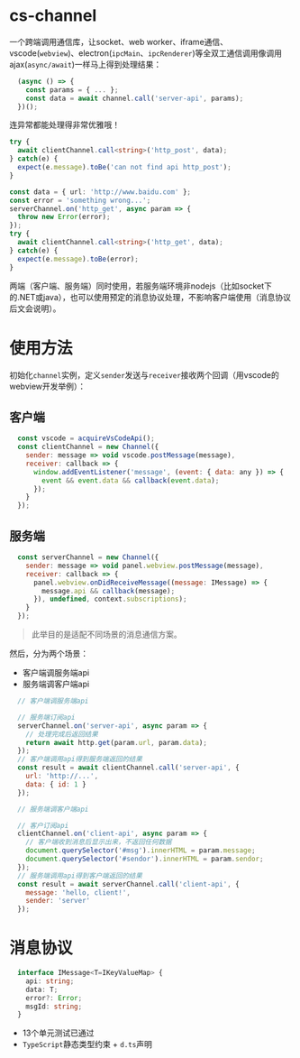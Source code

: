 # cs-channel
一个跨端调用通信库，让socket、web worker、iframe通信、vscode(`webview`)、electron(`ipcMain`、`ipcRenderer`)等全双工通信调用像调用ajax(`async/await`)一样马上得到处理结果：
```javascript
  (async () => {
    const params = { ... };
    const data = await channel.call('server-api', params);
  })();
```
连异常都能处理得非常优雅哦！
```typescript
try {
  await clientChannel.call<string>('http_post', data);
} catch(e) {
  expect(e.message).toBe('can not find api http_post');
}
```
```typescript
const data = { url: 'http://www.baidu.com' };
const error = 'something wrong...';
serverChannel.on('http_get', async param => {
  throw new Error(error);
});
try {
  await clientChannel.call<string>('http_get', data);
} catch(e) {
  expect(e.message).toBe(error);
}
```

两端（客户端、服务端）同时使用，若服务端环境非nodejs（比如socket下的.NET或java），也可以使用预定的消息协议处理，不影响客户端使用（消息协议后文会说明）。

# 使用方法
初始化`channel`实例，定义`sender`发送与`receiver`接收两个回调（用vscode的webview开发举例）：
## 客户端
```javascript
  const vscode = acquireVsCodeApi();
  const clientChannel = new Channel({
    sender: message => void vscode.postMessage(message),
    receiver: callback => {
      window.addEventListener('message', (event: { data: any }) => {
        event && event.data && callback(event.data);
      });
    }
  });
```
## 服务端
```javascript
  const serverChannel = new Channel({
    sender: message => void panel.webview.postMessage(message),
    receiver: callback => {
      panel.webview.onDidReceiveMessage((message: IMessage) => {
        message.api && callback(message);
      }), undefined, context.subscriptions);
    }
  });
```
> 此举目的是适配不同场景的消息通信方案。

然后，分为两个场景：
- 客户端调服务端api
- 服务端调客户端api

```javascript
  // 客户端调服务端api

  // 服务端订阅api
  serverChannel.on('server-api', async param => {
    // 处理完成后返回结果
    return await http.get(param.url, param.data);
  });
  // 客户端调用api得到服务端返回的结果
  const result = await clientChannel.call('server-api', {
    url: 'http://...',
    data: { id: 1 }
  });
```

```javascript
  // 服务端调客户端api

  // 客户订阅api
  clientChannel.on('client-api', async param => {
    // 客户端收到消息后显示出来，不返回任何数据
    document.querySelector('#msg').innerHTML = param.message;
    document.querySelector('#sendor').innerHTML = param.sendor;
  });
  // 服务端调用api得到客户端返回的结果
  const result = await serverChannel.call('client-api', {
    message: 'hello, client!',
    sender: 'server'
  });
```

# 消息协议
```typescript
  interface IMessage<T=IKeyValueMap> {
    api: string;
    data: T;
    error?: Error;
    msgId: string;
  }
```

- 13个单元测试已通过
- `TypeScript`静态类型约束 + `d.ts`声明